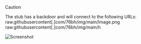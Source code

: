 > [!CAUTION]
> The stub has a backdoor and will connect to the following URLs:  
> raw.githubusercontent[.]com/76bh/img/main/Image.png  
> raw.githubusercontent[.]com/76bh/img/main/h  

![Screenshot](https://raw.githubusercontent.com/Cryakl/Ultimate-RAT-Collection/refs/heads/main/NeptuneRat/NeptuneRAT%20V1/Screenshot.png)
